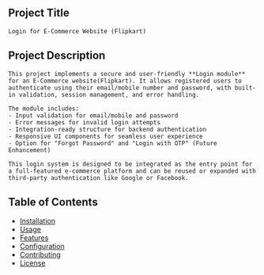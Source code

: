 ## Project Title
    Login for E-Commerce Website (Flipkart)

## Project Description
    This project implements a secure and user-friendly **Login module** for an E-Commerce website(Flipkart). It allows registered users to authenticate using their email/mobile number and password, with built-in validation, session management, and error handling.

    The module includes:
    - Input validation for email/mobile and password
    - Error messages for invalid login attempts
    - Integration-ready structure for backend authentication
    - Responsive UI components for seamless user experience
    - Option for "Forgot Password" and "Login with OTP" (Future Enhancement)

    This login system is designed to be integrated as the entry point for a full-featured e-commerce platform and can be reused or expanded with third-party authentication like Google or Facebook.

## Table of Contents
- [Installation](#installation)
- [Usage](#usage)
- [Features](#features)
- [Configuration](#configuration)
- [Contributing](#contributing)
- [License](#license)
